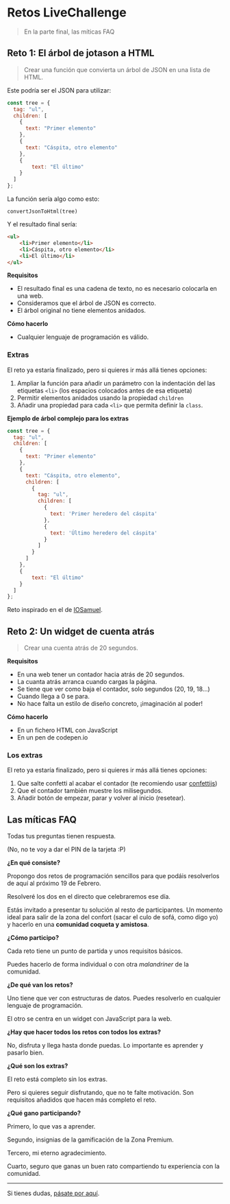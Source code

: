 # Retos LiveChallenge



> En la parte final, las míticas FAQ



## Reto 1: El árbol de jotason a HTML



> Crear una función que convierta un árbol de JSON en una lista de HTML.



Este podría ser el JSON para utilizar:

````js
const tree = {
  tag: "ul",
  children: [
    {
      text: "Primer elemento"
    },
    {
      text: "Cáspita, otro elemento"
    },
    {
    	text: "El último"
    }
  ]
};
````



La función sería algo como esto:

````
convertJsonToHtml(tree)
````



Y el resultado final sería:

````html
<ul>
	<li>Primer elemento</li>
	<li>Cáspita, otro elemento</li>
	<li>El último</li>
</ul>
````





**Requisitos**

- El resultado final es una cadena de texto, no es necesario colocarla en una web.
- Consideramos que el árbol de JSON es correcto.
- El árbol original no tiene elementos anidados.



**Cómo hacerlo**

- Cualquier lenguaje de programación es válido.



### Extras

El reto ya estaría finalizado, pero si quieres ir más allá tienes opciones:

1. Ampliar la función para añadir un parámetro con la indentación del las etiquetas `<li>` (los espacios colocados antes de esa etiqueta)
2. Permitir elementos anidados usando la propiedad `children` 
3. Añadir una propiedad para cada `<li>` que permita definir la `class`.



**Ejemplo de árbol complejo para los extras**

````js
const tree = {
  tag: "ul",
  children: [
    {
      text: "Primer elemento"
    },
    {
      text: "Cáspita, otro elemento",
      children: [
        {
          tag: "ul",
          children: [
            {
              text: 'Primer heredero del cáspita'
            },
            {
              text: 'Último heredero del cáspita'
            }
          ]
        }
      ]
    },
    {
    	text: "El último"
    }
  ]
};
````





Reto inspirado en el de [IOSamuel](https://github.com/iosamuel/algorithms/tree/master/jsonTreeToHTMLList).



## Reto 2: Un widget de cuenta atrás



> Crear una cuenta atrás de 20 segundos.



**Requisitos**

- En una web tener un contador hacia atrás de 20 segundos. 
- La cuanta atrás arranca cuando cargas la página.
- Se tiene que ver como baja el contador, solo segundos (20, 19, 18...)
- Cuando llega a 0 se para.
- No hace falta un estilo de diseño concreto, ¡imaginación al poder!



**Cómo hacerlo**

- En un fichero HTML con JavaScript 
- En un pen de codepen.io



### Los extras

El reto ya estaría finalizado, pero si quieres ir más allá tienes opciones:

1. Que salte confetti al acabar el contador (te recomiendo usar [confettijs](https://github.com/mathusummut/confetti.js))
2. Que el contador también muestre los milisegundos.
3. Añadir botón de empezar, parar y volver al inicio (resetear).



## Las míticas FAQ

Todas tus preguntas tienen respuesta.

(No, no te voy a dar el PIN de la tarjeta :P)





**¿En qué consiste?**

Propongo dos retos de programación sencillos para que podáis resolverlos de aquí al próximo 19 de Febrero.

Resolveré los dos en el directo que celebraremos ese día. 

Estás invitado a presentar tu solución al resto de participantes. Un momento ideal para salir de la zona del confort (sacar el culo de sofá, como digo yo) y hacerlo en una **comunidad coqueta y amistosa**.



**¿Cómo participo?**

Cada reto tiene un punto de partida y unos requisitos básicos.

Puedes hacerlo de forma individual o con otra *malandriner* de la comunidad. 



**¿De qué van los retos?**

Uno tiene que ver con estructuras de datos. Puedes resolverlo en cualquier lenguaje de programación.

El otro se centra en un widget con JavaScript para la web.



**¿Hay que hacer todos los retos con todos los extras?**

No, disfruta y llega hasta donde puedas. Lo importante es aprender y pasarlo bien.



**¿Qué son los extras?**

El reto está completo sin los extras. 

Pero si quieres seguir disfrutando, que no te falte motivación. Son requisitos añadidos que hacen más completo el reto.



**¿Qué gano participando?**

Primero, lo que vas a aprender. 

Segundo, insignias de la gamificación de la Zona Premium. 

Tercero, mi eterno agradecimiento. 

Cuarto, seguro que ganas un buen rato compartiendo tu experiencia con la comunidad.


----


Si tienes dudas, [pásate por aquí](https://www.danielprimo.io/contacto).
